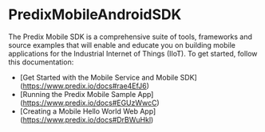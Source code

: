 # PredixMobileAndroidSDK
The Predix Mobile SDK is a comprehensive suite of tools, frameworks and source examples that will enable and educate you on building mobile applications for the Industrial Internet of Things (IIoT). To get started, follow this documentation:
* [Get Started with the Mobile Service and Mobile SDK] (https://www.predix.io/docs#rae4EfJ6) 
* [Running the Predix Mobile Sample App] (https://www.predix.io/docs#EGUzWwcC)
* [Creating a Mobile Hello World Web App] (https://www.predix.io/docs#DrBWuHkl) 

